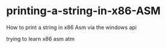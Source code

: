 # printing-a-string-in-x86-ASM
How to print a string in x86 Asm via the windows api

trying to learn x86 asm atm
